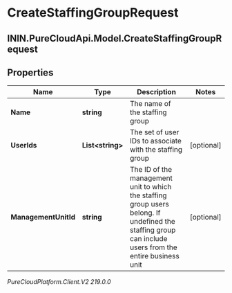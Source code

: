 # CreateStaffingGroupRequest

## ININ.PureCloudApi.Model.CreateStaffingGroupRequest

## Properties

|Name | Type | Description | Notes|
|------------ | ------------- | ------------- | -------------|
| **Name** | **string** | The name of the staffing group | |
| **UserIds** | **List&lt;string&gt;** | The set of user IDs to associate with the staffing group | [optional] |
| **ManagementUnitId** | **string** | The ID of the management unit to which the staffing group users belong. If undefined the staffing group can include users from the entire business unit | [optional] |



_PureCloudPlatform.Client.V2 219.0.0_
